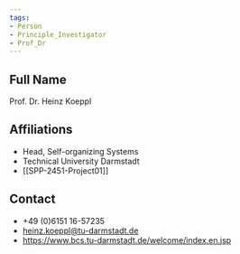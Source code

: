 ```yaml
---
tags: 
- Person
- Principle_Investigator
- Prof_Dr
---
```

## Full Name
Prof. Dr. Heinz Koeppl

## Affiliations
- Head, Self-organizing Systems
- Technical University Darmstadt
- [[SPP-2451-Project01]]
## Contact
- +49 (0)6151 16-57235
- heinz.koeppl@tu-darmstadt.de
- https://www.bcs.tu-darmstadt.de/welcome/index.en.jsp
